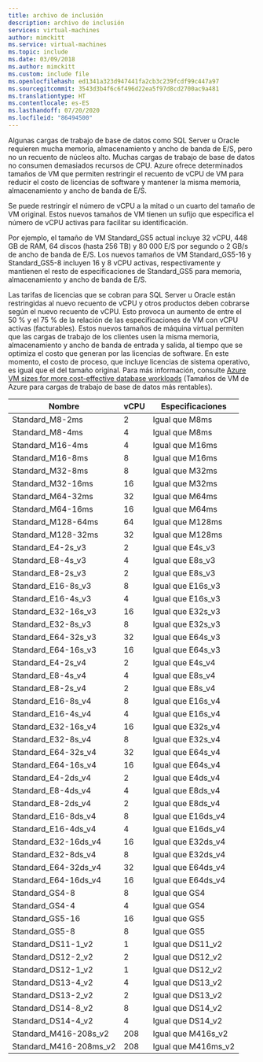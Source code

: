```yaml
---
title: archivo de inclusión
description: archivo de inclusión
services: virtual-machines
author: mimckitt
ms.service: virtual-machines
ms.topic: include
ms.date: 03/09/2018
ms.author: mimckitt
ms.custom: include file
ms.openlocfilehash: ed1341a323d947441fa2cb3c239fcdf99c447a97
ms.sourcegitcommit: 3543d3b4f6c6f496d22ea5f97d8cd2700ac9a481
ms.translationtype: HT
ms.contentlocale: es-ES
ms.lasthandoff: 07/20/2020
ms.locfileid: "86494500"
---
```

Algunas cargas de trabajo de base de datos como SQL Server u Oracle requieren mucha memoria, almacenamiento y ancho de banda de E/S, pero no un recuento de núcleos alto. Muchas cargas de trabajo de base de datos no consumen demasiados recursos de CPU. Azure ofrece determinados tamaños de VM que permiten restringir el recuento de vCPU de VM para reducir el costo de licencias de software y mantener la misma memoria, almacenamiento y ancho de banda de E/S.

Se puede restringir el número de vCPU a la mitad o un cuarto del tamaño de VM original. Estos nuevos tamaños de VM tienen un sufijo que especifica el número de vCPU activas para facilitar su identificación.

Por ejemplo, el tamaño de VM Standard_GS5 actual incluye 32 vCPU, 448 GB de RAM, 64 discos (hasta 256 TB) y 80 000 E/S por segundo o 2 GB/s de ancho de banda de E/S. Los nuevos tamaños de VM Standard_GS5-16 y Standard_GS5-8 incluyen 16 y 8 vCPU activas, respectivamente y mantienen el resto de especificaciones de Standard_GS5 para memoria, almacenamiento y ancho de banda de E/S.

Las tarifas de licencias que se cobran para SQL Server u Oracle están restringidas al nuevo recuento de vCPU y otros productos deben cobrarse según el nuevo recuento de vCPU. Esto provoca un aumento de entre el 50 % y el 75 % de la relación de las especificaciones de VM con vCPU activas (facturables). Estos nuevos tamaños de máquina virtual permiten que las cargas de trabajo de los clientes usen la misma memoria, almacenamiento y ancho de banda de entrada y salida, al tiempo que se optimiza el costo que generan por las licencias de software. En este momento, el costo de proceso, que incluye licencias de sistema operativo, es igual que el del tamaño original. Para más información, consulte [Azure VM sizes for more cost-effective database workloads](https://azure.microsoft.com/blog/announcing-new-azure-vm-sizes-for-more-cost-effective-database-workloads/) (Tamaños de VM de Azure para cargas de trabajo de base de datos más rentables).


| Nombre                | vCPU | Especificaciones           |
|---------------------|------|-----------------|
| Standard_M8-2ms     | 2    | Igual que M8ms    |
| Standard_M8-4ms     | 4    | Igual que M8ms    |
| Standard_M16-4ms    | 4    | Igual que M16ms   |
| Standard_M16-8ms    | 8    | Igual que M16ms   |
| Standard_M32-8ms    | 8    | Igual que M32ms   |
| Standard_M32-16ms   | 16   | Igual que M32ms   |
| Standard_M64-32ms   | 32   | Igual que M64ms   |
| Standard_M64-16ms   | 16   | Igual que M64ms   |
| Standard_M128-64ms  | 64   | Igual que M128ms  |
| Standard_M128-32ms  | 32   | Igual que M128ms  |
| Standard_E4-2s_v3   | 2    | Igual que E4s_v3  |
| Standard_E8-4s_v3   | 4    | Igual que E8s_v3  |
| Standard_E8-2s_v3   | 2    | Igual que E8s_v3  |
| Standard_E16-8s_v3  | 8    | Igual que E16s_v3 |
| Standard_E16-4s_v3  | 4    | Igual que E16s_v3 |
| Standard_E32-16s_v3 | 16   | Igual que E32s_v3 |
| Standard_E32-8s_v3  | 8    | Igual que E32s_v3 |
| Standard_E64-32s_v3 | 32   | Igual que E64s_v3 |
| Standard_E64-16s_v3 | 16   | Igual que E64s_v3 |
| Standard_E4-2s_v4   | 2    | Igual que E4s_v4  |
| Standard_E8-4s_v4   | 4    | Igual que E8s_v4  |
| Standard_E8-2s_v4   | 2    | Igual que E8s_v4  |
| Standard_E16-8s_v4  | 8    | Igual que E16s_v4 |
| Standard_E16-4s_v4  | 4    | Igual que E16s_v4 |
| Standard_E32-16s_v4 | 16   | Igual que E32s_v4 |
| Standard_E32-8s_v4  | 8    | Igual que E32s_v4 |
| Standard_E64-32s_v4 | 32   | Igual que E64s_v4 |
| Standard_E64-16s_v4 | 16   | Igual que E64s_v4 |
| Standard_E4-2ds_v4  | 2    | Igual que E4ds_v4 |
| Standard_E8-4ds_v4  | 4    | Igual que E8ds_v4 |
| Standard_E8-2ds_v4  | 2    | Igual que E8ds_v4 |
| Standard_E16-8ds_v4 | 8    | Igual que E16ds_v4|
| Standard_E16-4ds_v4 | 4    | Igual que E16ds_v4|
| Standard_E32-16ds_v4| 16   | Igual que E32ds_v4|
| Standard_E32-8ds_v4 | 8    | Igual que E32ds_v4|
| Standard_E64-32ds_v4| 32   | Igual que E64ds_v4|
| Standard_E64-16ds_v4| 16   | Igual que E64ds_v4|
| Standard_GS4-8      | 8    | Igual que GS4     |
| Standard_GS4-4      | 4    | Igual que GS4     |
| Standard_GS5-16     | 16   | Igual que GS5     |
| Standard_GS5-8      | 8    | Igual que GS5     |
| Standard_DS11-1_v2  | 1    | Igual que DS11_v2 |
| Standard_DS12-2_v2  | 2    | Igual que DS12_v2 |
| Standard_DS12-1_v2  | 1    | Igual que DS12_v2 |
| Standard_DS13-4_v2  | 4    | Igual que DS13_v2 |
| Standard_DS13-2_v2  | 2    | Igual que DS13_v2 |
| Standard_DS14-8_v2  | 8    | Igual que DS14_v2 |
| Standard_DS14-4_v2  | 4    | Igual que DS14_v2 |
| Standard_M416-208s_v2 | 208    | Igual que M416s_v2|
| Standard_M416-208ms_v2 | 208    | Igual que M416ms_v2 |
